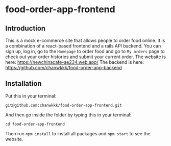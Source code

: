 # food-order-app-frontend

## Introduction

This is a mock e-commerce site that allows people to order food online.  It is a combination of a react-based frontend and a rails API backend. 
You can sign up, log in, go to the `Homepage` to order food and go to `My orders` page to check out your order histories and submit your current order. 
The website is here: https://newchinacafe-ae234.web.app/
The backend is here: https://github.com/chanwkkk/food-order-app-backend 

## Installation

Put this in your terminal:

```
git@github.com:chanwkkk/food-order-app-frontend.git
```

And then go inside the folder by typing this in your terminal:
```
cd food-order-app-frontend
```

Then run `npm install` to install all packages and `npm start` to see the website.


